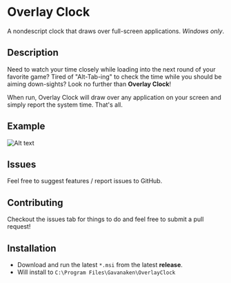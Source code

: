 # Overlay Clock
A nondescript clock that draws over full-screen applications. _Windows only_.

## Description
Need to watch your time closely while loading into the next round of your favorite game?
Tired of "Alt-Tab-ing" to check the time while you should be aiming down-sights?
Look no further than **Overlay Clock**!

When run, Overlay Clock will draw over any application on your screen and simply report the system time. That's all.

## Example
![Alt text](exampleUsage.png?raw=true "Example Usage")

## Issues
Feel free to suggest features / report issues to GitHub.

## Contributing
Checkout the issues tab for things to do and feel free to submit a pull request!

## Installation
- Download and run the latest `*.msi` from the latest **release**.
- Will install to `C:\Program Files\Gavanaken\OverlayClock`